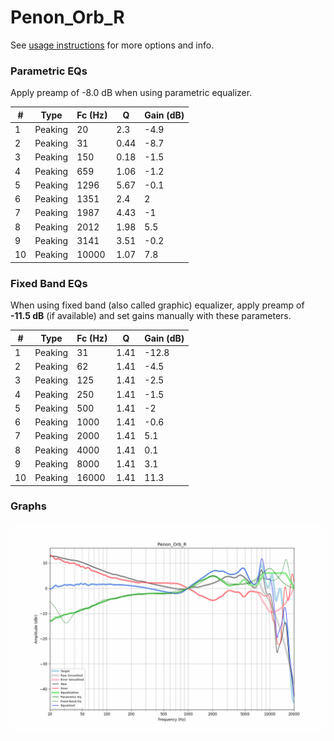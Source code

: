 # Penon_Orb_R
See [usage instructions](https://github.com/jaakkopasanen/AutoEq#usage) for more options and info.

### Parametric EQs
Apply preamp of -8.0 dB when using parametric equalizer.

|   # | Type    |   Fc (Hz) |    Q |   Gain (dB) |
|-----|---------|-----------|------|-------------|
|   1 | Peaking |        20 | 2.3  |        -4.9 |
|   2 | Peaking |        31 | 0.44 |        -8.7 |
|   3 | Peaking |       150 | 0.18 |        -1.5 |
|   4 | Peaking |       659 | 1.06 |        -1.2 |
|   5 | Peaking |      1296 | 5.67 |        -0.1 |
|   6 | Peaking |      1351 | 2.4  |         2   |
|   7 | Peaking |      1987 | 4.43 |        -1   |
|   8 | Peaking |      2012 | 1.98 |         5.5 |
|   9 | Peaking |      3141 | 3.51 |        -0.2 |
|  10 | Peaking |     10000 | 1.07 |         7.8 |

### Fixed Band EQs
When using fixed band (also called graphic) equalizer, apply preamp of **-11.5 dB** (if available) and set gains manually with these parameters.

|   # | Type    |   Fc (Hz) |    Q |   Gain (dB) |
|-----|---------|-----------|------|-------------|
|   1 | Peaking |        31 | 1.41 |       -12.8 |
|   2 | Peaking |        62 | 1.41 |        -4.5 |
|   3 | Peaking |       125 | 1.41 |        -2.5 |
|   4 | Peaking |       250 | 1.41 |        -1.5 |
|   5 | Peaking |       500 | 1.41 |        -2   |
|   6 | Peaking |      1000 | 1.41 |        -0.6 |
|   7 | Peaking |      2000 | 1.41 |         5.1 |
|   8 | Peaking |      4000 | 1.41 |         0.1 |
|   9 | Peaking |      8000 | 1.41 |         3.1 |
|  10 | Peaking |     16000 | 1.41 |        11.3 |

### Graphs
![](./Penon_Orb_R.png)
